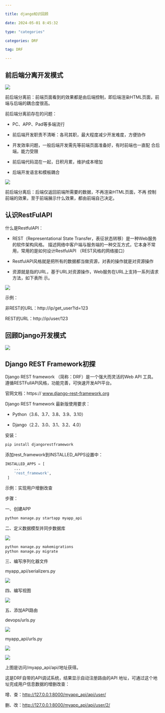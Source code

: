 ```yaml
---

title: django知识回顾

date: 2024-05-01 8:45:32

type: "categories"

categories: DRF

tag: DRF

---
```


## 前后端分离开发模式

![](/images/D34E145E31EF45E2B6EB1F1719DA81AFclipboard.png)



前后端分离前：前端页面看到的效果都是由后端控制，即后端渲染HTML页面，前端与后端的耦合度很高。



前后端分离前存在的问题： 

- PC、APP、Pad等多端流行 

- 前后端开发职责不清晰：各司其职，最大程度减少开发难度，方便协作 

- 开发效率问题，一般后端开发需先等前端页面准备好，有时前端也一直配 合后端，能力受限 

- 前后端代码混在一起，日积月累，维护成本增加 

- 后端开发语言和模板耦合



![](/images/E17427775FE84472B9C09BB004F751C0clipboard.png)



前后端分离后：后端仅返回前端所需要的数据，不再渲染HTML页面，不再 控制前端的效果，至于前端展示什么效果，都由前端自己决定。



## 认识RestFulAPI



什么是RestfulAPI： 

- REST（Representational State Transfer，表征状态转移）是一种Web服务的软件架构风格。 描述网络中客户端与服务端的一种交互方式，它本身不常用，常用的是如何设计RestfulAPI （REST风格的网络接口） 

- RestfulAPI风格就是把所有的数据都当做资源，对表的操作就是对资源操作 

- 资源就是指的URL，基于URL对资源操作，Web服务在URL上支持一系列请求方法，如下表所 示。

![](/images/FA431794CEC14C5DB652997DE4A72F16clipboard.png)

示例： 

非REST的URL：http://ip/get_user?id=123 

REST的URL：http://ip/user/123



## 回顾Django开发模式



![](/images/2651E0F3AB50418585350C0E004817FFclipboard.png)



## Django REST Framework初探



Django REST framework （简称：DRF）是一个强大而灵活的Web API 工具。 遵循RESTFullAPI风格，功能完善，可快速开发API平台。



官网文档：https:// www.django-rest-framework.org



Django REST framework 最新版使用要求： 

- Python（3.6、3.7、3.8、3.9、3.10） 

- Django（2.2、3.0、3.1、3.2、4.0）



安装：

```python
pip install djangorestframework
```

添加rest_framework到INSTALLED_APPS设置中：

```python
INSTALLED_APPS = [ 
    ...
    'rest_framework',
 ]
```



示例：实现用户增删改查



步骤： 

一、创建APP 

```python
python manage.py startapp myapp_api
```

二、定义数据模型并同步数据库 

![](/images/74A3F38F114F437AA36095C282EA3DDEclipboard.png)



```python
python manage.py makemigrations 
python manage.py migrate
```

三、编写序列化器文件 

myapp_api/serializers.py

![](/images/F6C62EC5926145F2B6A0B71C8A488A89clipboard.png)

四、编写视图 

![](/images/CF49F3A738ED4FE1BE2BC41AAFF3C3C5clipboard.png)

五、添加API路由

devops/urls.py

![](/images/B05108E86E374381AFB13F3A3443B2EFclipboard.png)

myapp_api/urls.py

![](/images/7E7D563E6C3F47D1B8AB9B0D5E4982CAclipboard.png)



![](/images/897C736BF6F44F76A9284D3CA42E2318clipboard.png)

上图是访问/myapp_api/api/地址获得。 

这是DRF自带的API调试系统，结果显示自动注册路由的API 地址，可通过这个地址完成用户信息数据的增删改查： 

增、查：http://127.0.0.1:8000/myapp_api/api/user/ 

删、改：http://127.0.0.1:8000/myapp_api/api/user/2/





